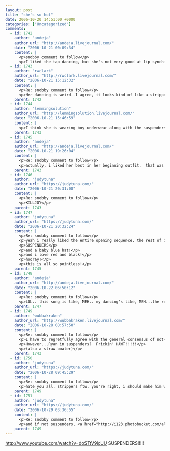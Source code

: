 ```yaml
---
layout: post
title: "she's so hot"
date: 2006-10-20 14:51:00 +0000
categories: ["Uncategorized"]
comments:
  - id: 1742
    author: "andeja"
    author_url: "http://andeja.livejournal.com/"
    date: "2006-10-21 00:09:34"
    content: |
      <p>snobby comment to follow</p>
      <p>I liked the tap dancing, but she's not very good at lip synching which made it harder to enjoy the song, even with trying to ignore the totally over-produced over-filtered stuff, and that she is being a stripper.</p>
  - id: 1743
    author: "rwclark"
    author_url: "http://rwclark.livejournal.com/"
    date: "2006-10-21 15:12:32"
    content: |
      <p>Re: snobby comment to follow</p>
      <p>Her dancing is weird--I agree, it looks kind of like a stripper who's had too much coffee, the song is pretty awful, and also, I have to say--suspenders are probably the most unsexy clothing item, especially on someone as unsexy as she is.</p>
    parent: 1742
  - id: 1744
    author: "lemmingsolution"
    author_url: "http://lemmingsolution.livejournal.com/"
    date: "2006-10-21 15:46:59"
    content: |
      <p>I think she is wearing boy underwear along with the suspenders at one point. HAWT! Now if she would stop distracting me with all that..... flailing.... </p>
    parent: 1743
  - id: 1745
    author: "andeja"
    author_url: "http://andeja.livejournal.com/"
    date: "2006-10-21 19:26:04"
    content: |
      <p>Re: snobby comment to follow</p>
      <p>actually, i liked her best in her beginning outfit.  that was pretty hot. then unfortunately it had to turn into a peep show.</p>
    parent: 1743
  - id: 1746
    author: "judytuna"
    author_url: "https://judytuna.com/"
    date: "2006-10-21 20:31:08"
    content: |
      <p>Re: snobby comment to follow</p>
      <p>KILLJOY</p>
    parent: 1743
  - id: 1747
    author: "judytuna"
    author_url: "https://judytuna.com/"
    date: "2006-10-21 20:32:24"
    content: |
      <p>Re: snobby comment to follow</p>
      <p>yeah i really liked the entire opening sequence. the rest of it is like, meh. </p>
      <p>SUSPENDERS</p>
      <p>and a baby blue hat!</p>
      <p>and i love red and black!</p>
      <p>hooray!</p>
      <p>this is all so pointless!</p>
    parent: 1745
  - id: 1748
    author: "andeja"
    author_url: "http://andeja.livejournal.com/"
    date: "2006-10-22 06:50:12"
    content: |
      <p>Re: snobby comment to follow</p>
      <p>LOL.. this song is like, MEH.. my dancing's like, MEH...the rest is like, MEH.   i think it's a hit, judy!</p>
    parent: 1747
  - id: 1749
    author: "wubbakraken"
    author_url: "http://wubbakraken.livejournal.com/"
    date: "2006-10-28 08:57:50"
    content: |
      <p>Re: snobby comment to follow</p>
      <p>I have to regretfully agree with the general consensus of not-really-that-hawtness.</p>
      <p>However...Ryan in suspenders?  Frickin' HAWT!!!!!</p>
      <p>(also a straw boater)</p>
    parent: 1743
  - id: 1750
    author: "judytuna"
    author_url: "https://judytuna.com/"
    date: "2006-10-28 09:45:29"
    content: |
      <p>Re: snobby comment to follow</p>
      <p>hate you all. strippers ftw. you're right, i should make him wear suspenders because he makes me wear makeup</p>
    parent: 1749
  - id: 1751
    author: "judytuna"
    author_url: "https://judytuna.com/"
    date: "2006-10-29 03:36:55"
    content: |
      <p>Re: snobby comment to follow</p>
      <p>and if not suspenders, <a href="http://i123.photobucket.com/albums/o307/tgarzoli/muse432.jpg" rel="nofollow">sparkly blue stripey sweaters</a>? a girl can hope</p>
    parent: 1749
---
```


http://www.youtube.com/watch?v=doSTtV9jcUU
SUSPENDERS!!!!!